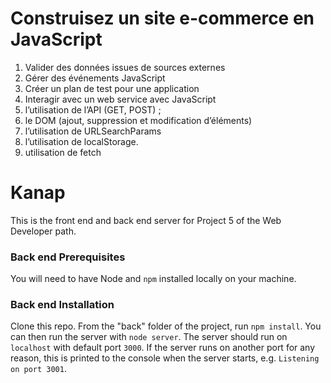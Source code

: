 # Construisez un site e-commerce en JavaScript

1. Valider des données issues de sources externes
2. Gérer des événements JavaScript
3. Créer un plan de test pour une application
4. Interagir avec un web service avec JavaScript
5. l’utilisation de l’API (GET, POST) ;
6. le DOM (ajout, suppression et modification d’éléments) 
7. l’utilisation de URLSearchParams 
8. l’utilisation de localStorage.
9. utilisation de fetch

# Kanap #

This is the front end and back end server for Project 5 of the Web Developer path.

### Back end Prerequisites ###

You will need to have Node and `npm` installed locally on your machine.

### Back end Installation ###

Clone this repo. From the "back" folder of the project, run `npm install`. You 
can then run the server with `node server`. 
The server should run on `localhost` with default port `3000`. If the
server runs on another port for any reason, this is printed to the
console when the server starts, e.g. `Listening on port 3001`.
